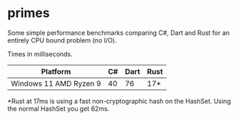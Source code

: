 # primes

Some simple performance benchmarks comparing C#, Dart and Rust for an entirely CPU bound problem (no I/O).

Times in milliseconds.

| Platform               | C#     | Dart | Rust |
|------------------------|--------|------|------|
| Windows 11 AMD Ryzen 9 | 40     | 76   | 17*  |

*Rust at 17ms is using a fast non-cryptographic hash on the HashSet.  Using the normal HashSet you get 62ms.
